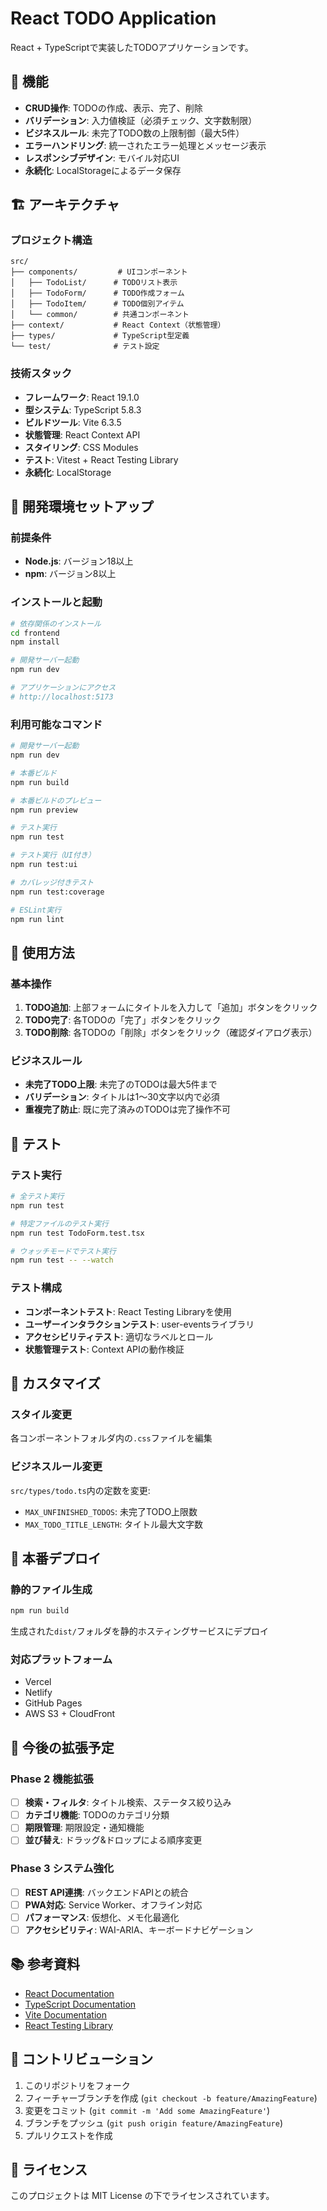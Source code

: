 # React TODO Application

React + TypeScriptで実装したTODOアプリケーションです。

## 🚀 機能

- **CRUD操作**: TODOの作成、表示、完了、削除
- **バリデーション**: 入力値検証（必須チェック、文字数制限）
- **ビジネスルール**: 未完了TODO数の上限制御（最大5件）
- **エラーハンドリング**: 統一されたエラー処理とメッセージ表示
- **レスポンシブデザイン**: モバイル対応UI
- **永続化**: LocalStorageによるデータ保存

## 🏗️ アーキテクチャ

### プロジェクト構造
```
src/
├── components/         # UIコンポーネント
│   ├── TodoList/      # TODOリスト表示
│   ├── TodoForm/      # TODO作成フォーム
│   ├── TodoItem/      # TODO個別アイテム
│   └── common/        # 共通コンポーネント
├── context/           # React Context（状態管理）
├── types/             # TypeScript型定義
└── test/              # テスト設定
```

### 技術スタック
- **フレームワーク**: React 19.1.0
- **型システム**: TypeScript 5.8.3
- **ビルドツール**: Vite 6.3.5
- **状態管理**: React Context API
- **スタイリング**: CSS Modules
- **テスト**: Vitest + React Testing Library
- **永続化**: LocalStorage

## 🔧 開発環境セットアップ

### 前提条件
- **Node.js**: バージョン18以上
- **npm**: バージョン8以上

### インストールと起動

```bash
# 依存関係のインストール
cd frontend
npm install

# 開発サーバー起動
npm run dev

# アプリケーションにアクセス
# http://localhost:5173
```

### 利用可能なコマンド

```bash
# 開発サーバー起動
npm run dev

# 本番ビルド
npm run build

# 本番ビルドのプレビュー
npm run preview

# テスト実行
npm run test

# テスト実行（UI付き）
npm run test:ui

# カバレッジ付きテスト
npm run test:coverage

# ESLint実行
npm run lint
```

## 📝 使用方法

### 基本操作
1. **TODO追加**: 上部フォームにタイトルを入力して「追加」ボタンをクリック
2. **TODO完了**: 各TODOの「完了」ボタンをクリック
3. **TODO削除**: 各TODOの「削除」ボタンをクリック（確認ダイアログ表示）

### ビジネスルール
- **未完了TODO上限**: 未完了のTODOは最大5件まで
- **バリデーション**: タイトルは1〜30文字以内で必須
- **重複完了防止**: 既に完了済みのTODOは完了操作不可

## 🧪 テスト

### テスト実行
```bash
# 全テスト実行
npm run test

# 特定ファイルのテスト実行
npm run test TodoForm.test.tsx

# ウォッチモードでテスト実行
npm run test -- --watch
```

### テスト構成
- **コンポーネントテスト**: React Testing Libraryを使用
- **ユーザーインタラクションテスト**: user-eventsライブラリ
- **アクセシビリティテスト**: 適切なラベルとロール
- **状態管理テスト**: Context APIの動作検証

## 🎨 カスタマイズ

### スタイル変更
各コンポーネントフォルダ内の`.css`ファイルを編集

### ビジネスルール変更
`src/types/todo.ts`内の定数を変更:
- `MAX_UNFINISHED_TODOS`: 未完了TODO上限数
- `MAX_TODO_TITLE_LENGTH`: タイトル最大文字数

## 🚀 本番デプロイ

### 静的ファイル生成
```bash
npm run build
```

生成された`dist/`フォルダを静的ホスティングサービスにデプロイ

### 対応プラットフォーム
- Vercel
- Netlify
- GitHub Pages
- AWS S3 + CloudFront

## 🔮 今後の拡張予定

### Phase 2 機能拡張
- [ ] **検索・フィルタ**: タイトル検索、ステータス絞り込み
- [ ] **カテゴリ機能**: TODOのカテゴリ分類
- [ ] **期限管理**: 期限設定・通知機能
- [ ] **並び替え**: ドラッグ&ドロップによる順序変更

### Phase 3 システム強化
- [ ] **REST API連携**: バックエンドAPIとの統合
- [ ] **PWA対応**: Service Worker、オフライン対応
- [ ] **パフォーマンス**: 仮想化、メモ化最適化
- [ ] **アクセシビリティ**: WAI-ARIA、キーボードナビゲーション

## 📚 参考資料

- [React Documentation](https://react.dev/)
- [TypeScript Documentation](https://www.typescriptlang.org/docs/)
- [Vite Documentation](https://vitejs.dev/)
- [React Testing Library](https://testing-library.com/docs/react-testing-library/intro/)

## 🤝 コントリビューション

1. このリポジトリをフォーク
2. フィーチャーブランチを作成 (`git checkout -b feature/AmazingFeature`)
3. 変更をコミット (`git commit -m 'Add some AmazingFeature'`)
4. ブランチをプッシュ (`git push origin feature/AmazingFeature`)
5. プルリクエストを作成

## 📄 ライセンス

このプロジェクトは MIT License の下でライセンスされています。